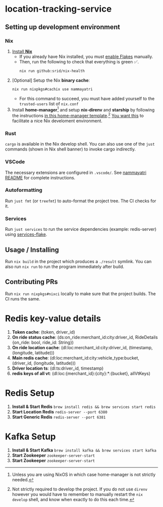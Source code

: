 # location-tracking-service

## Setting up development environment

### Nix

1. [Install **Nix**](https://github.com/DeterminateSystems/nix-installer#the-determinate-nix-installer)
    - If you already have Nix installed, you must [enable Flakes](https://nixos.wiki/wiki/Flakes#Enable_flakes) manually.
    - Then, run the following to check that everything is green ✅.
        ```sh
        nix run github:srid/nix-health
        ```
1. [Optional] Setup the Nix **binary cache**:
    ```sh
    nix run nixpkgs#cachix use nammayatri
    ```
    - For this command to succeed, you must have added yourself to the `trusted-users` list of `nix.conf`
1. Install **home-manager**[^hm] and setup **nix-direnv** and **starship** by following the instructions [in this home-manager template](https://github.com/juspay/nix-dev-home).[^direnv] [You want this](https://haskell.flake.page/direnv) to facilitate a nice Nix develoment environment.

[^hm]: Unless you are using NixOS in which case home-manager is not strictly needed.
[^direnv]: Not strictly required to develop the project. If you do not use `direnv` however you would have to remember to manually restart the `nix develop` shell, and know when exactly to do this each time.

### Rust

`cargo` is available in the Nix develop shell. You can also use one of the `just` commands (shown in Nix shell banner) to invoke cargo indirectly. 

### VSCode

The necessary extensions are configured in `.vscode/`. See [nammayatri README](https://github.com/nammayatri/nammayatri/tree/main/Backend#visual-studio-code) for complete instructions.

### Autoformatting

Run `just fmt` (or `treefmt`) to auto-format the project tree. The CI checks for it.

### Services

Run `just services` to run the service dependencies (example: redis-server) using [services-flake](https://github.com/juspay/services-flake).   

## Usage / Installing

Run `nix build` in the project which produces a `./result` symlink. You can also run `nix run` to run the program immediately after build.

## Contributing PRs

Run `nix run nixpkgs#nixci` locally to make sure that the project builds. The CI runs the same.

# Redis key-value details

1. **Token cache**: (token, driver_id)
2. **On ride status cache**: (ds:on_ride:merchant_id:city:driver_id, RideDetails {on_ride: bool, ride_id: String})
3. **On ride location cache**: (dl:loc:merchant_id:city:driver_id, (timestamp, (longitude, latitude)))
4. **Main redis cache**: (dl:loc:merchant_id:city:vehicle_type:bucket, (driver_id, (longitude, latitude)))
5. **Driver location ts**: (dl:ts:driver_id, timestamp)
6. **redis keys of all vt**: (dl:loc:{merchant_id}:{city}:*:{bucket}, allVtKeys)

# Redis Setup

1. **Install & Start Redis** `brew install redis && brew services start redis`
2. **Start Location Redis** `redis-server --port 6380`
3. **Start Generic Redis** `redis-server --port 6381`

# Kafka Setup

1. **Install & Start Kafka** `brew install kafka && brew services start kafka`
2. **Start Zookeeper** `zookeeper-server-start`
3. **Start Zookeeper** `zookeeper-server-start`